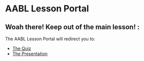 # AABL Lesson Portal
Woah there! Keep out of the main lesson! :
---
The AABL Lesson Portal will redirect you to:<br>
* [The Quiz](https://bartramj025070.github.io/quiz)<br>
* [The Presentation](https://bartramj025070.github.io/presentation)
